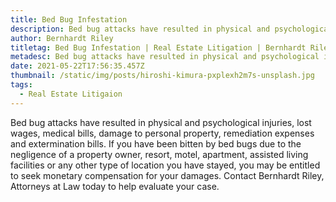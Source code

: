 ```yaml
---
title: Bed Bug Infestation
description: Bed bug attacks have resulted in physical and psychological injuries...
author: Bernhardt Riley
titletag: Bed Bug Infestation | Real Estate Litigation | Bernhardt Riley
metadesc: Bed bug attacks have resulted in physical and psychological injuries...
date: 2021-05-22T17:56:35.457Z
thumbnail: /static/img/posts/hiroshi-kimura-pxplexh2m7s-unsplash.jpg
tags:
  - Real Estate Litigaion
---
```

Bed bug attacks have resulted in physical and psychological injuries, lost wages, medical bills, damage to personal property, remediation expenses and extermination bills. If you have been bitten by bed bugs due to the negligence of a property owner, resort, motel, apartment, assisted living facilities or any other type of location you have stayed, you may be entitled to seek monetary compensation for your damages. Contact Bernhardt Riley, Attorneys at Law today to help evaluate your case.
